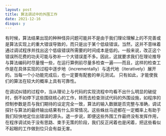 ```yaml
---
layout: post
title: 算法调试中的外围工作
date: 2021-12-16
disqus: y
---
```


有时候，算法结果出现的种种怪异问题可能并不是由于我们理论理解上的不完善或是算法实现上的重大错误导致的，而只是出于某个低级错误。当然，这并不意味着通过调试程序并找出这个低级错误所需要的时间成本是低的。一般来说，改正这个错误所花费的功夫可能与弥补一个大错误差不多。因此，这就要求我们在理论推导与算法编码时尽量慢一些，在运行算例前尽量多检查一遍——而且，这样的检查工作是在具体实现的过程中逐步地（incrementally）与迭代地（iteratively）展开的。当每一个小功能完成后，也一定要有配套的单元测试。 只有如此，才能使我们的算法在较大的概率上具有可靠性。

在调试纠错的过程中，当从理论上与代码的实现流程中均看不出什么明显的破绽时，倒不如停下这些围绕核心的工作，转而去检查测试代码的外围设施，如程序的控制参数是否与我们期待的设定完全一致，算法的输入数据是否完整与准确，调试探针与算法的最终输出结果有什么异常情况。这些蛛丝马迹都在一定概率上有助于我们较快地定位出错误的源头。退一步说，即便这些外围工作最终没有发挥作用，在程序调试处于没有思路、束手无策的阶段，我们反正闲着也是闲着，把这些看似不起眼的工作做到位只会有益无害。
